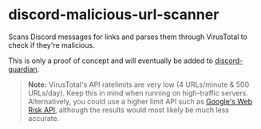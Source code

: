 # discord-malicious-url-scanner

Scans Discord messages for links and parses them through VirusTotal to check if they're malicious.

This is only a proof of concept and will eventually be added to [discord-guardian](https://github.com/lorencerri/discord-guardian).

> <b>Note:</b> VirusTotal's API ratelimits are very low (4 URLs/minute & 500 URLs/day). Keep this in mind when running on high-traffic servers. Alternatively, you could use a higher limit API such as [Google's Web Risk API](https://cloud.google.com/web-risk), although the results would most likely be much less accurate.
